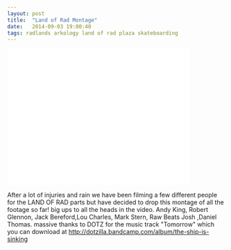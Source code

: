 ```yaml
---
layout: post
title:  "Land of Rad Montage"
date:   2014-09-03 19:00:40
tags: radlands arkology land of rad plaza skateboarding
---
```


<div class="post--video">
	<iframe width="420" height="315" src="//www.youtube.com/embed/qJTIRTtqBWk" frameborder="0" allowfullscreen></iframe>
</div>

After a lot of injuries and rain we have been filming a few different people for the LAND OF RAD parts but have decided to drop this montage of all the footage so far! big ups to all the heads in the video. Andy King, Robert Glennon, Jack Bereford,Lou Charles, Mark Stern, Raw Beats Josh ,Daniel Thomas. massive thanks to DOTZ for the music track "Tomorrow" which you can download at <a href="http://dotzilla.bandcamp.com/album/the-ship-is-sinking" target="_blank">http://dotzilla.bandcamp.com/album/the-ship-is-sinking</a>
